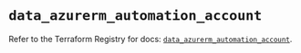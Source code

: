 # `data_azurerm_automation_account`

Refer to the Terraform Registry for docs: [`data_azurerm_automation_account`](https://registry.terraform.io/providers/hashicorp/azurerm/3.90.0/docs/data-sources/automation_account).
